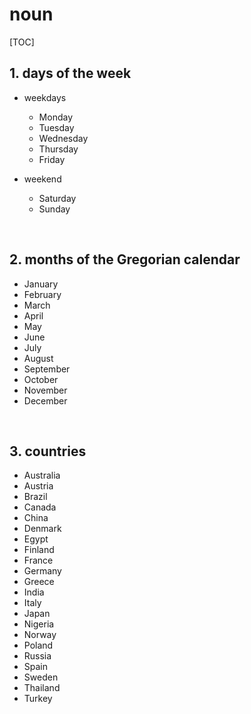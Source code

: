 # noun

<style>
  h1 {
    counter-reset: h2
  }
  h2:before {
    counter-increment: h2;
    content: counter(h2) ". "
  }
</style>

[TOC]

## days of the week

+ weekdays
  + Monday
  + Tuesday
  + Wednesday
  + Thursday
  + Friday

+ weekend
  + Saturday
  + Sunday

<br>

## months of the Gregorian calendar

+ January
+ February
+ March
+ April
+ May
+ June
+ July
+ August
+ September
+ October
+ November
+ December

<br>

## countries

+ Australia
+ Austria
+ Brazil
+ Canada
+ China
+ Denmark
+ Egypt
+ Finland
+ France
+ Germany
+ Greece
+ India
+ Italy
+ Japan
+ Nigeria
+ Norway
+ Poland
+ Russia
+ Spain
+ Sweden
+ Thailand
+ Turkey
